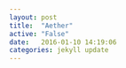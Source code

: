 ```yaml
---
layout: post
title:  "Aether"
active: "False"
date:   2016-01-10 14:19:06
categories: jekyll update
---
```

